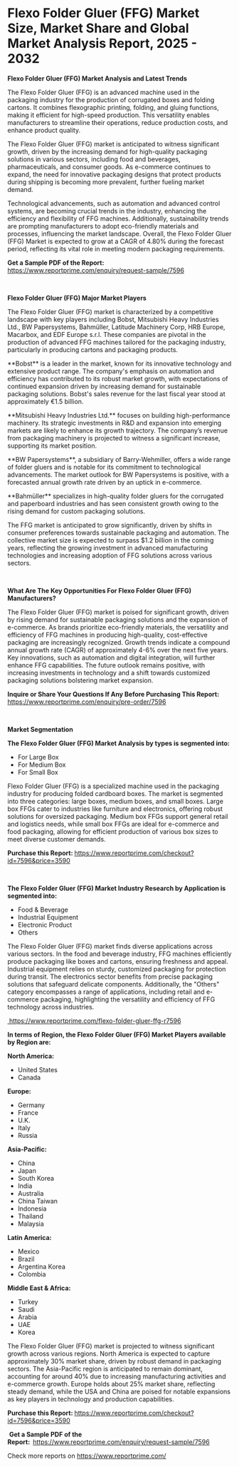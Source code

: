 <p><h1>Flexo Folder Gluer (FFG) Market Size, Market Share and Global Market Analysis Report, 2025 - 2032</h1></p><p><strong>Flexo Folder Gluer (FFG) Market Analysis and Latest Trends</strong></p>
<p><p>The Flexo Folder Gluer (FFG) is an advanced machine used in the packaging industry for the production of corrugated boxes and folding cartons. It combines flexographic printing, folding, and gluing functions, making it efficient for high-speed production. This versatility enables manufacturers to streamline their operations, reduce production costs, and enhance product quality.</p><p>The Flexo Folder Gluer (FFG) market is anticipated to witness significant growth, driven by the increasing demand for high-quality packaging solutions in various sectors, including food and beverages, pharmaceuticals, and consumer goods. As e-commerce continues to expand, the need for innovative packaging designs that protect products during shipping is becoming more prevalent, further fueling market demand.</p><p>Technological advancements, such as automation and advanced control systems, are becoming crucial trends in the industry, enhancing the efficiency and flexibility of FFG machines. Additionally, sustainability trends are prompting manufacturers to adopt eco-friendly materials and processes, influencing the market landscape. Overall, the Flexo Folder Gluer (FFG) Market is expected to grow at a CAGR of 4.80% during the forecast period, reflecting its vital role in meeting modern packaging requirements.</p></p>
<p><strong>Get a Sample PDF of the Report:&nbsp;</strong> <a href="https://www.reportprime.com/enquiry/request-sample/7596?utm_campaign=3503&utm_medium=2&utm_source=Github&utm_content=ia&utm_term=19032025&utm_id=flexo-folder-gluer-ffg">https://www.reportprime.com/enquiry/request-sample/7596</a></p>
<p>&nbsp;</p>
<p><strong>Flexo Folder Gluer (FFG) Major Market Players</strong></p>
<p><p>The Flexo Folder Gluer (FFG) market is characterized by a competitive landscape with key players including Bobst, Mitsubishi Heavy Industries Ltd., BW Papersystems, Bahmüller, Latitude Machinery Corp, HRB Europe, Macarbox, and EDF Europe s.r.l. These companies are pivotal in the production of advanced FFG machines tailored for the packaging industry, particularly in producing cartons and packaging products.</p><p>**Bobst** is a leader in the market, known for its innovative technology and extensive product range. The company's emphasis on automation and efficiency has contributed to its robust market growth, with expectations of continued expansion driven by increasing demand for sustainable packaging solutions. Bobst's sales revenue for the last fiscal year stood at approximately €1.5 billion.</p><p>**Mitsubishi Heavy Industries Ltd.** focuses on building high-performance machinery. Its strategic investments in R&D and expansion into emerging markets are likely to enhance its growth trajectory. The company’s revenue from packaging machinery is projected to witness a significant increase, supporting its market position.</p><p>**BW Papersystems**, a subsidiary of Barry-Wehmiller, offers a wide range of folder gluers and is notable for its commitment to technological advancements. The market outlook for BW Papersystems is positive, with a forecasted annual growth rate driven by an uptick in e-commerce.</p><p>**Bahmüller** specializes in high-quality folder gluers for the corrugated and paperboard industries and has seen consistent growth owing to the rising demand for custom packaging solutions. </p><p>The FFG market is anticipated to grow significantly, driven by shifts in consumer preferences towards sustainable packaging and automation. The collective market size is expected to surpass $1.2 billion in the coming years, reflecting the growing investment in advanced manufacturing technologies and increasing adoption of FFG solutions across various sectors.</p></p>
<p>&nbsp;</p>
<p><strong>What Are The Key Opportunities For Flexo Folder Gluer (FFG) Manufacturers?</strong></p>
<p><p>The Flexo Folder Gluer (FFG) market is poised for significant growth, driven by rising demand for sustainable packaging solutions and the expansion of e-commerce. As brands prioritize eco-friendly materials, the versatility and efficiency of FFG machines in producing high-quality, cost-effective packaging are increasingly recognized. Growth trends indicate a compound annual growth rate (CAGR) of approximately 4-6% over the next five years. Key innovations, such as automation and digital integration, will further enhance FFG capabilities. The future outlook remains positive, with increasing investments in technology and a shift towards customized packaging solutions bolstering market expansion.</p></p>
<p><strong>Inquire or Share Your Questions If Any Before Purchasing This Report:</strong> <a href="https://www.reportprime.com/enquiry/pre-order/7596?utm_campaign=3503&utm_medium=2&utm_source=Github&utm_content=ia&utm_term=19032025&utm_id=flexo-folder-gluer-ffg">https://www.reportprime.com/enquiry/pre-order/7596</a></p>
<p>&nbsp;</p>
<p><strong>Market Segmentation</strong></p>
<p><strong>The Flexo Folder Gluer (FFG) Market Analysis by types is segmented into:</strong></p>
<p><ul><li>For Large Box</li><li>For Medium Box</li><li>For Small Box</li></ul></p>
<p><p>Flexo Folder Gluer (FFG) is a specialized machine used in the packaging industry for producing folded cardboard boxes. The market is segmented into three categories: large boxes, medium boxes, and small boxes. Large box FFGs cater to industries like furniture and electronics, offering robust solutions for oversized packaging. Medium box FFGs support general retail and logistics needs, while small box FFGs are ideal for e-commerce and food packaging, allowing for efficient production of various box sizes to meet diverse customer demands.</p></p>
<p><strong>Purchase this Report:&nbsp;</strong><a href="https://www.reportprime.com/checkout?id=7596&price=3590&utm_campaign=3503&utm_medium=2&utm_source=Github&utm_content=ia&utm_term=19032025&utm_id=flexo-folder-gluer-ffg">https://www.reportprime.com/checkout?id=7596&price=3590</a></p>
<p>&nbsp;</p>
<p><strong>The Flexo Folder Gluer (FFG) Market Industry Research by Application is segmented into:</strong></p>
<p><ul><li>Food & Beverage</li><li>Industrial Equipment</li><li>Electronic Product</li><li>Others</li></ul></p>
<p><p>The Flexo Folder Gluer (FFG) market finds diverse applications across various sectors. In the food and beverage industry, FFG machines efficiently produce packaging like boxes and cartons, ensuring freshness and appeal. Industrial equipment relies on sturdy, customized packaging for protection during transit. The electronics sector benefits from precise packaging solutions that safeguard delicate components. Additionally, the "Others" category encompasses a range of applications, including retail and e-commerce packaging, highlighting the versatility and efficiency of FFG technology across industries.</p></p>
<p><a href="https://www.reportprime.com/flexo-folder-gluer-ffg-r7596?utm_campaign=3503&utm_medium=2&utm_source=Github&utm_content=ia&utm_term=19032025&utm_id=flexo-folder-gluer-ffg">&nbsp;https://www.reportprime.com/flexo-folder-gluer-ffg-r7596</a></p>
<p><strong>In terms of Region, the Flexo Folder Gluer (FFG) Market Players available by Region are:</strong></p>
<p>
    <p> <strong> North America: </strong>
        <ul>
            <li>United States</li>
            <li>Canada</li>
        </ul>
        </p> 
    <p> <strong> Europe: </strong>
        <ul>
            <li>Germany</li>
            <li>France</li>
            <li>U.K.</li>
            <li>Italy</li>
            <li>Russia</li>
        </ul>
        </p> 
    <p> <strong> Asia-Pacific: </strong>
        <ul>
            <li>China</li>
            <li>Japan</li>
            <li>South Korea</li>
            <li>India</li>
            <li>Australia</li>
            <li>China Taiwan</li>
            <li>Indonesia</li>
            <li>Thailand</li>
            <li>Malaysia</li>
        </ul>
        </p> 
    <p> <strong> Latin America: </strong>
        <ul>
            <li>Mexico</li>
            <li>Brazil</li>
            <li>Argentina Korea</li>
            <li>Colombia</li>
        </ul>
        </p> 
    <p> <strong> Middle East & Africa: </strong>
        <ul>
            <li>Turkey</li>
            <li>Saudi</li>
            <li>Arabia</li>
            <li>UAE</li>
            <li>Korea</li>
        </ul>
    </p>
    </p>
<p><p>The Flexo Folder Gluer (FFG) market is projected to witness significant growth across various regions. North America is expected to capture approximately 30% market share, driven by robust demand in packaging sectors. The Asia-Pacific region is anticipated to remain dominant, accounting for around 40% due to increasing manufacturing activities and e-commerce growth. Europe holds about 25% market share, reflecting steady demand, while the USA and China are poised for notable expansions as key players in technology and production capabilities.</p></p>
<p><strong>Purchase this Report: </strong><a href="https://www.reportprime.com/checkout?id=7596&price=3590&utm_campaign=3503&utm_medium=2&utm_source=Github&utm_content=ia&utm_term=19032025&utm_id=flexo-folder-gluer-ffg">https://www.reportprime.com/checkout?id=7596&price=3590</a></p>
<p>&nbsp;<strong>Get a Sample PDF of the Report:&nbsp;&nbsp;</strong><a href="https://www.reportprime.com/enquiry/request-sample/7596?utm_campaign=3503&utm_medium=2&utm_source=Github&utm_content=ia&utm_term=19032025&utm_id=flexo-folder-gluer-ffg">https://www.reportprime.com/enquiry/request-sample/7596</a></p>
<p><strong></strong></p>
<p>Check more reports on <a href="https://www.reportprime.com/?utm_campaign=3503&utm_medium=2&utm_source=Github&utm_content=ia&utm_term=19032025&utm_id=flexo-folder-gluer-ffg">https://www.reportprime.com/</a></p>